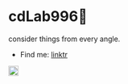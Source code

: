 # cdLab996👋

consider things from every angle.

<!-- Find me: [telegram](https://t.me/wuchendi) / Discord(wudi#4647) -->

- Find me: [linktr](https://linktr.ee/wuchendi)
<!-- - [telegram](https://t.me/wuchendi) / Discord(wudi#4647) -->

<code><img height="20" src="https://komarev.com/ghpvc/?username=cdLab996"></code>

